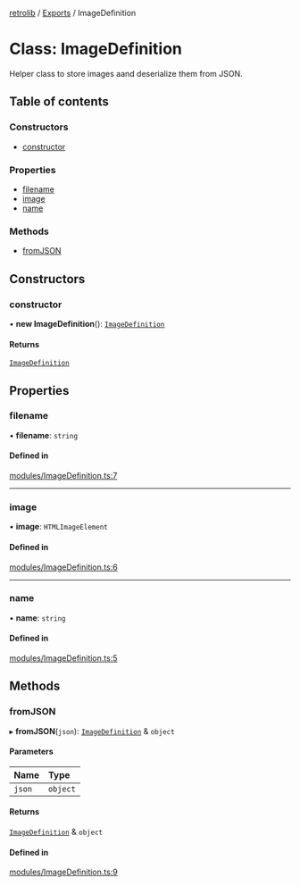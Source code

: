 [retrolib](../README.md) / [Exports](../modules.md) / ImageDefinition

# Class: ImageDefinition

Helper class to store images aand deserialize them from JSON.

## Table of contents

### Constructors

- [constructor](ImageDefinition.md#constructor)

### Properties

- [filename](ImageDefinition.md#filename)
- [image](ImageDefinition.md#image)
- [name](ImageDefinition.md#name)

### Methods

- [fromJSON](ImageDefinition.md#fromjson)

## Constructors

### constructor

• **new ImageDefinition**(): [`ImageDefinition`](ImageDefinition.md)

#### Returns

[`ImageDefinition`](ImageDefinition.md)

## Properties

### filename

• **filename**: `string`

#### Defined in

[modules/ImageDefinition.ts:7](https://github.com/philbgarner/retrolib/blob/d7cbf0a/src/modules/ImageDefinition.ts#L7)

___

### image

• **image**: `HTMLImageElement`

#### Defined in

[modules/ImageDefinition.ts:6](https://github.com/philbgarner/retrolib/blob/d7cbf0a/src/modules/ImageDefinition.ts#L6)

___

### name

• **name**: `string`

#### Defined in

[modules/ImageDefinition.ts:5](https://github.com/philbgarner/retrolib/blob/d7cbf0a/src/modules/ImageDefinition.ts#L5)

## Methods

### fromJSON

▸ **fromJSON**(`json`): [`ImageDefinition`](ImageDefinition.md) & `object`

#### Parameters

| Name | Type |
| :------ | :------ |
| `json` | `object` |

#### Returns

[`ImageDefinition`](ImageDefinition.md) & `object`

#### Defined in

[modules/ImageDefinition.ts:9](https://github.com/philbgarner/retrolib/blob/d7cbf0a/src/modules/ImageDefinition.ts#L9)
